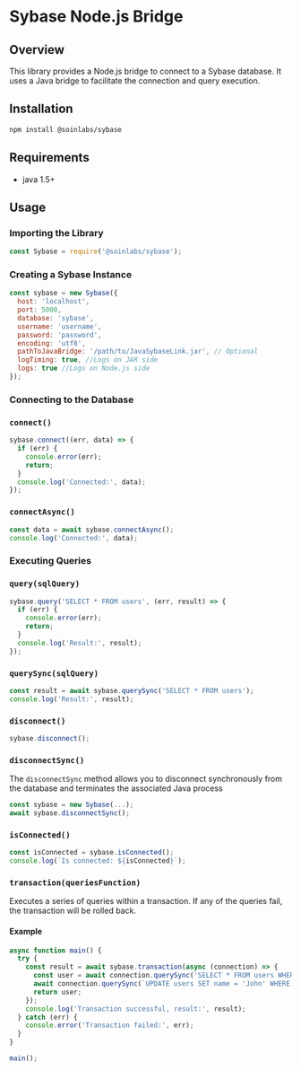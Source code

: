 # Sybase Node.js Bridge

## Overview

This library provides a Node.js bridge to connect to a Sybase database. It uses a Java bridge to facilitate the connection and query execution.

## Installation

```bash
npm install @soinlabs/sybase
```

Requirements
------------

* java 1.5+

## Usage

### Importing the Library

```javascript
const Sybase = require('@soinlabs/sybase');
```

### Creating a Sybase Instance

```javascript
const sybase = new Sybase({
  host: 'localhost',
  port: 5000,
  database: 'sybase',
  username: 'username',
  password: 'password',
  encoding: 'utf8',
  pathToJavaBridge: '/path/to/JavaSybaseLink.jar', // Optional
  logTiming: true, //Logs on JAR side
  logs: true //Logs on Node.js side
});
```

### Connecting to the Database

### `connect()`

```javascript
sybase.connect((err, data) => {
  if (err) {
    console.error(err);
    return;
  }
  console.log('Connected:', data);
});
```

### `connectAsync()`

```javascript
const data = await sybase.connectAsync();
console.log('Connected:', data);
```

### Executing Queries

### `query(sqlQuery)`

```javascript
sybase.query('SELECT * FROM users', (err, result) => {
  if (err) {
    console.error(err);
    return;
  }
  console.log('Result:', result);
});
```

### `querySync(sqlQuery)`

```javascript
const result = await sybase.querySync('SELECT * FROM users');
console.log('Result:', result);
```

### `disconnect()`

```javascript
sybase.disconnect();
```

### `disconnectSync()`

The `disconnectSync` method allows you to disconnect synchronously from the database and terminates the associated Java process

```javascript
const sybase = new Sybase(...);
await sybase.disconnectSync();
```

### `isConnected()`

```javascript
const isConnected = sybase.isConnected();
console.log(`Is connected: ${isConnected}`);
```

### `transaction(queriesFunction)`

Executes a series of queries within a transaction. If any of the queries fail, the transaction will be rolled back.

#### Example

```javascript
async function main() {
  try {
    const result = await sybase.transaction(async (connection) => {
      const user = await connection.querySync('SELECT * FROM users WHERE id = 1');
      await connection.querySync(`UPDATE users SET name = 'John' WHERE id = 1`);
      return user;
    });
    console.log('Transaction successful, result:', result);
  } catch (err) {
    console.error('Transaction failed:', err);
  }
}

main();
